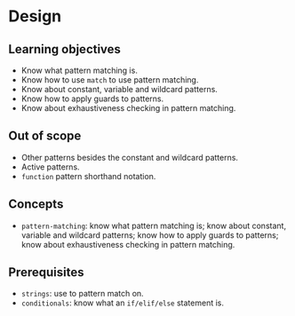 # Design

## Learning objectives

- Know what pattern matching is.
- Know how to use `match` to use pattern matching.
- Know about constant, variable and wildcard patterns.
- Know how to apply guards to patterns.
- Know about exhaustiveness checking in pattern matching.

## Out of scope

- Other patterns besides the constant and wildcard patterns.
- Active patterns.
- `function` pattern shorthand notation.

## Concepts

- `pattern-matching`: know what pattern matching is; know about constant, variable and wildcard patterns; know how to apply guards to patterns; know about exhaustiveness checking in pattern matching.

## Prerequisites

- `strings`: use to pattern match on.
- `conditionals`: know what an `if/elif/else` statement is.

[pattern-matching]: https://docs.microsoft.com/en-us/dotnet/fsharp/language-reference/pattern-matching
